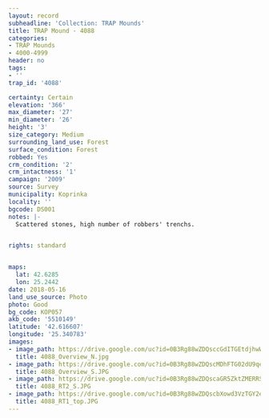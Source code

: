 ```yaml
---
layout: record
subheadline: 'Collection: TRAP Mounds'
title: TRAP Mound - 4088
categories:
- TRAP Mounds
- 4000-4999
header: no
tags:
- ''
trap_id: '4088'

certainty: Certain
elevation: '366'
max_diameter: '27'
min_diameter: '26'
height: '3'
size_category: Medium
surrounding_land_use: Forest
surface_condition: Forest
robbed: Yes
crm_condition: '2'
crm_intactness: '1'
campaign: '2009'
source: Survey
municipality: Koprinka
locality: ''
bgcode: DS001
notes: |-
  Scattered stones, high number of robbers' trenchs.


rights: standard


maps:
  lat: 42.6285
  lon: 25.2442
date: 2018-05-16
land_use_source: Photo
photo: Good
bg_code: КОР057
akb_code: '5510149'
latitude: '42.616607'
longitude: '25.340783'
images:
- image_path: https://drive.google.com/uc?id=0B3Rg88wZDQsccGdITGEtdjhwWG8
  title: 4088_Overview_N.jpg
- image_path: https://drive.google.com/uc?id=0B3Rg88wZDQscMDhFTG02dU9qeEk
  title: 4088_Overview_S.JPG
- image_path: https://drive.google.com/uc?id=0B3Rg88wZDQscaGR5ZktZMERRSUk
  title: 4088_RT2_S.JPG
- image_path: https://drive.google.com/uc?id=0B3Rg88wZDQscbXowd3VzTGY2eVk
  title: 4088_RT1_top.JPG
---
```

